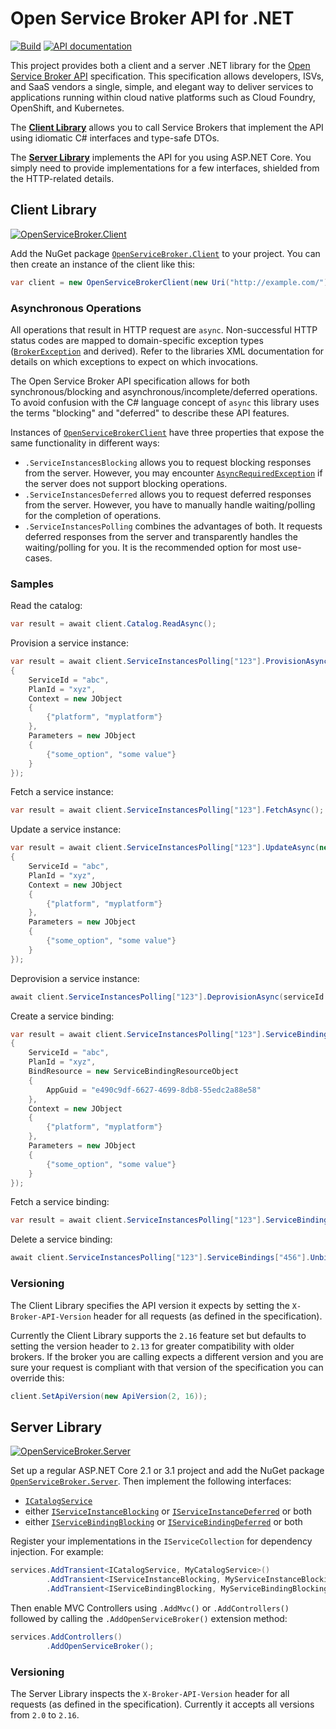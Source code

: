 # Open Service Broker API for .NET

[![Build](https://github.com/TypedRest/OpenServiceBroker/workflows/Build/badge.svg?branch=master)](https://github.com/TypedRest/OpenServiceBroker/actions?query=workflow%3ABuild)
[![API documentation](https://img.shields.io/badge/api-docs-orange.svg)](https://openservicebroker.typedrest.net/)

This project provides both a client and a server .NET library for the [Open Service Broker API](https://www.openservicebrokerapi.org/) specification. This specification allows developers, ISVs, and SaaS vendors a single, simple, and elegant way to deliver services to applications running within cloud native platforms such as Cloud Foundry, OpenShift, and Kubernetes.

The **[Client Library](#client-library)** allows you to call Service Brokers that implement the API using idiomatic C# interfaces and type-safe DTOs.

The **[Server Library](#server-library)** implements the API for you using ASP.NET Core. You simply need to provide implementations for a few interfaces, shielded from the HTTP-related details.

## Client Library

[![OpenServiceBroker.Client](https://img.shields.io/nuget/v/OpenServiceBroker.Client.svg)](https://www.nuget.org/packages/OpenServiceBroker.Client/)

Add the NuGet package [`OpenServiceBroker.Client`](https://www.nuget.org/packages/OpenServiceBroker.Client/) to your project. You can then create an instance of the client like this:

```csharp
var client = new OpenServiceBrokerClient(new Uri("http://example.com/"));
```

### Asynchronous Operations

All operations that result in HTTP request are `async`. Non-successful HTTP status codes are mapped to domain-specific exception types ([`BrokerException`](src/Model/Errors/BrokerException.cs) and derived). Refer to the libraries XML documentation for details on which exceptions to expect on which invocations.

The Open Service Broker API specification allows for both synchronous/blocking and asynchronous/incomplete/deferred operations. To avoid confusion with the C# language concept of `async` this library uses the terms "blocking" and "deferred" to describe these API features.

Instances of [`OpenServiceBrokerClient`](src/Client/OpenServiceBrokerClient.cs) have three properties that expose the same functionality in different ways:

- `.ServiceInstancesBlocking` allows you to request blocking responses from the server. However, you may encounter [`AsyncRequiredException`](src/Model/Errors/AsyncRequiredException.cs) if the server does not support blocking operations.
- `.ServiceInstancesDeferred` allows you to request deferred responses from the server. However, you have to manually handle waiting/polling for the completion of operations.
- `.ServiceInstancesPolling` combines the advantages of both. It requests deferred responses from the server and transparently handles the waiting/polling for you. It is the recommended option for most use-cases.

### Samples

Read the catalog:

```csharp
var result = await client.Catalog.ReadAsync();
```

Provision a service instance:

```csharp
var result = await client.ServiceInstancesPolling["123"].ProvisionAsync(new ServiceInstanceProvisionRequest
{
    ServiceId = "abc",
    PlanId = "xyz",
    Context = new JObject
    {
        {"platform", "myplatform"}
    },
    Parameters = new JObject
    {
        {"some_option", "some value"}
    }
});
```

Fetch a service instance:

```csharp
var result = await client.ServiceInstancesPolling["123"].FetchAsync();
```

Update a service instance:

```csharp
var result = await client.ServiceInstancesPolling["123"].UpdateAsync(new ServiceInstanceUpdateRequest
{
    ServiceId = "abc",
    PlanId = "xyz",
    Context = new JObject
    {
        {"platform", "myplatform"}
    },
    Parameters = new JObject
    {
        {"some_option", "some value"}
    }
});
```

Deprovision a service instance:

```csharp
await client.ServiceInstancesPolling["123"].DeprovisionAsync(serviceId: "abc", planId: "xyz");
```

Create a service binding:

```csharp
var result = await client.ServiceInstancesPolling["123"].ServiceBindings["456"].ProvisionAsync(new ServiceBindingRequest
{
    ServiceId = "abc",
    PlanId = "xyz",
    BindResource = new ServiceBindingResourceObject
    {
        AppGuid = "e490c9df-6627-4699-8db8-55edc2a88e58"
    },
    Context = new JObject
    {
        {"platform", "myplatform"}
    },
    Parameters = new JObject
    {
        {"some_option", "some value"}
    }
});
```

Fetch a service binding:

```csharp
var result = await client.ServiceInstancesPolling["123"].ServiceBindings["456"].FetchAsync();
```

Delete a service binding:

```csharp
await client.ServiceInstancesPolling["123"].ServiceBindings["456"].UnbindAsync(serviceId: "abc", planId: "xyz");
```

### Versioning

The Client Library specifies the API version it expects by setting the `X-Broker-API-Version` header for all requests (as defined in the specification).

Currently the Client Library supports the `2.16` feature set but defaults to setting the version header to `2.13` for greater compatibility with older brokers. If the broker you are calling expects a different version and you are sure your request is compliant with that version of the specification you can override this:

```csharp
client.SetApiVersion(new ApiVersion(2, 16));
```

## Server Library

[![OpenServiceBroker.Server](https://img.shields.io/nuget/v/OpenServiceBroker.Server.svg)](https://www.nuget.org/packages/OpenServiceBroker.Server/)

Set up a regular ASP.NET Core 2.1 or 3.1 project and add the NuGet package [`OpenServiceBroker.Server`](https://www.nuget.org/packages/OpenServiceBroker.Server/). Then implement the following interfaces:
- [`ICatalogService`](src/Server/Catalogs/ICatalogService.cs)
- either [`IServiceInstanceBlocking`](src/Server/Instances/IServiceInstanceBlocking.cs) or [`IServiceInstanceDeferred`](src/Server/Instances/IServiceInstanceDeferred.cs) or both
- either [`IServiceBindingBlocking`](src/Server/Bindings/IServiceBindingBlocking.cs) or [`IServiceBindingDeferred`](src/Server/Bindings/IServiceBindingDeferred.cs) or both

Register your implementations in the `IServiceCollection` for dependency injection. For example:

```csharp
services.AddTransient<ICatalogService, MyCatalogService>()
        .AddTransient<IServiceInstanceBlocking, MyServiceInstanceBlocking>()
        .AddTransient<IServiceBindingBlocking, MyServiceBindingBlocking>();
```

Then enable MVC Controllers using `.AddMvc()` or `.AddControllers()` followed by calling the `.AddOpenServiceBroker()` extension method:

```csharp
services.AddControllers()
        .AddOpenServiceBroker();
```

### Versioning

The Server Library inspects the `X-Broker-API-Version` header for all requests (as defined in the specification). Currently it accepts all versions from `2.0` to `2.16`.

